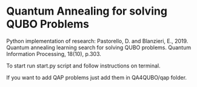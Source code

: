 # Quantum Annealing for solving QUBO Problems

Python implementation of research: Pastorello, D. and Blanzieri, E., 2019. Quantum annealing learning search for solving QUBO problems. Quantum Information Processing, 18(10), p.303.

To start run start.py script and follow instructions on terminal.

If you want to add QAP problems just add them in QA4QUBO/qap folder.

